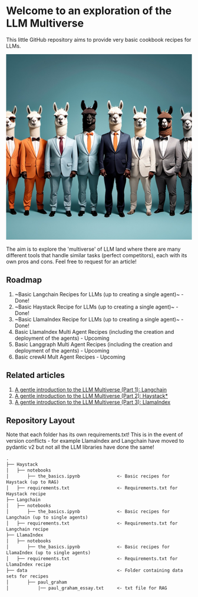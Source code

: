 # Welcome to an exploration of the LLM Multiverse
This little GitHub repository aims to provide very basic cookbook recipes for LLMs. 

<p align="center">
    <img src="./images/llama_crew.jpg">
</p>

The aim is to explore the 'multiverse' of LLM land where there are many different tools that handle similar tasks (perfect competitors), each with its own pros and cons. Feel free to request for an article!

## Roadmap
1. ~Basic Langchain Recipes for LLMs (up to creating a single agent)~ - Done!
2. ~Basic Haystack Recipe for LLMs (up to creating a single agent)~ - Done!
3. ~Basic LlamaIndex Recipe for LLMs (up to creating a single agent)~ - Done!
4. Basic LlamaIndex Multi Agent Recipes (including the creation and deployment of the agents) - Upcoming
5. Basic Langgraph Multi Agent Recipes (including the creation and deployment of the agents) - Upcoming
6. Basic crewAI Mult Agent Recipes - Upcoming

## Related articles
1. [A gentle introduction to the LLM Multiverse (Part 1): Langchain](https://medium.com/@tituslhy/a-gentle-introduction-to-the-llm-multiverse-part-1-langchain-023a899d294e)
2. [A gentle introduction to the LLM Multiverse (Part 2): Haystack*](https://medium.com/mitb-for-all/a-gentle-introduction-to-the-llm-multiverse-part-2-haystack-c6af2548df04)
3. [A gentle introduction to the LLM Multiverse (Part 3): LlamaIndex](https://medium.com/mitb-for-all/a-gentle-introduction-to-the-llm-multiverse-part-3-llamaindex-798344050c49)

## Repository Layout
Note that each folder has its own requirements.txt! This is in the event of version conflicts - for example LlamaIndex and Langchain have moved to pydantic v2 but not all the LLM libraries have done the same!
```
.
├── Haystack                                
│   ├── notebooks
│       ├── the_basics.ipynb              <- Basic recipes for Haystack (up to RAG)
│   ├── requirements.txt                  <- Requirements.txt for Haystack recipe
├── Langchain
│   ├── notebooks
│       ├── the_basics.ipynb              <- Basic recipes for Langchain (up to single agents)
│   ├── requirements.txt                  <- Requirements.txt for Langchain recipe
├── LlamaIndex                                  
│   ├── notebooks
│       ├── the_basics.ipynb              <- Basic recipes for LlamaIndex (up to single agents)
│   ├── requirements.txt                  <- Requirements.txt for LlamaIndex recipe
├── data                                  <- Folder containing data sets for recipes
│       ├── paul_graham                   
│           |── paul_graham_essay.txt     <- txt file for RAG
```